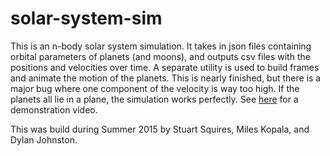 # solar-system-sim

This is an n-body solar system simulation. It takes in json files containing orbital parameters of planets (and moons),
and outputs csv files with the positions and velocities over time. A separate utility is used to build frames and 
animate the motion of the planets. This is nearly finished, but there is a major bug where one component of the velocity
is way too high. If the planets all lie in a plane, the simulation works perfectly. See [here](https://www.youtube.com/watch?v=omqPFv7Inds) for a demonstration video.

This was build during Summer 2015 by Stuart Squires, Miles Kopala, and Dylan Johnston.
